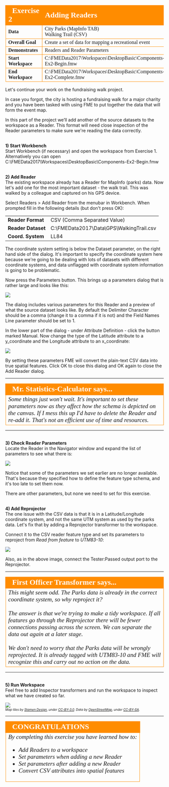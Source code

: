 <!--Exercise Section-->


<table style="border-spacing: 0px;border-collapse: collapse;font-family:serif">
<tr>
<td width=25% style="vertical-align:middle;background-color:darkorange;border: 2px solid darkorange">
<i class="fa fa-cogs fa-lg fa-pull-left fa-fw" style="color:white;padding-right: 12px;vertical-align:text-top"></i>
<span style="color:white;font-size:x-large;font-weight: bold">Exercise 2</span>
</td>
<td style="border: 2px solid darkorange;background-color:darkorange;color:white">
<span style="color:white;font-size:x-large;font-weight: bold">Adding Readers</span>
</td>
</tr>

<tr>
<td style="border: 1px solid darkorange; font-weight: bold">Data</td>
<td style="border: 1px solid darkorange">City Parks (MapInfo TAB)<br>Walking Trail (CSV)</td>
</tr>

<tr>
<td style="border: 1px solid darkorange; font-weight: bold">Overall Goal</td>
<td style="border: 1px solid darkorange">Create a set of data for mapping a recreational event</td>
</tr>

<tr>
<td style="border: 1px solid darkorange; font-weight: bold">Demonstrates</td>
<td style="border: 1px solid darkorange">Readers and Reader Parameters</td>
</tr>

<tr>
<td style="border: 1px solid darkorange; font-weight: bold">Start Workspace</td>
<td style="border: 1px solid darkorange">C:\FMEData2017\Workspaces\DesktopBasic\Components-Ex2-Begin.fmw</td>
</tr>

<tr>
<td style="border: 1px solid darkorange; font-weight: bold">End Workspace</td>
<td style="border: 1px solid darkorange">C:\FMEData2017\Workspaces\DesktopBasic\Components-Ex2-Complete.fmw</td>
</tr>

</table>


Let's continue your work on the fundraising walk project.

In case you forgot, the city is hosting a fundraising walk for a major charity and you have been tasked with using FME to put together the data that will form the event map.  

In this part of the project we’ll add another of the source datasets to the workspace as a Reader. This format will need close inspection of the Reader parameters to make sure we're reading the data correctly.


<br>**1) Start Workbench**
<br>Start Workbench (if necessary) and open the workspace from Exercise 1. Alternatively you can open C:\FMEData2017\Workspaces\DesktopBasic\Components-Ex2-Begin.fmw



<br>**2) Add Reader**
<br>The existing workspace already has a Reader for MapInfo (parks) data. Now let's add one for the most important dataset - the walk trail. This was walked by a colleague and captured on his GPS device.

Select Readers > Add Reader from the menubar in Workbench. When prompted fill in the following details (but don't press OK):

<table style="border: 0px">

<tr>
<td style="font-weight: bold">Reader Format</td>
<td style="">CSV (Comma Separated Value)</td>
</tr>

<tr>
<td style="font-weight: bold">Reader Dataset</td>
<td style="">C:\FMEData2017\Data\GPS\WalkingTrail.csv</td>
</tr>

<tr>
<td style="font-weight: bold">Coord. System</td>
<td style="">LL84</td>
</tr>

</table>

The coordinate system setting is below the Dataset parameter, on the right hand side of the dialog. It's important to specify the coordinate system here because we're going to be dealing with lots of datasets with different coordinate systems, and data unflagged with coordinate system information is going to be problematic. 
 
Now press the Parameters button. This brings up a parameters dialog that is rather large and looks like this:

![](./Images/Img4.203.Ex2.CSVParametersAddReaderDialog.png)

The dialog includes various parameters for this Reader and a preview of what the source dataset looks like. By default the Delimiter Character should be a comma (change it to a comma if it is not) and the Field Names Line parameter should be set to 1.

In the lower part of the dialog - under Attribute Definition - click the button marked Manual. Now change the type of the Latitude attribute to a y&#95;coordinate and the Longitude attribute to an x&#95;coordinate:

![](./Images/Img4.204.Ex2.CSVParametersAttributeTypes.png)

By setting these parameters FME will convert the plain-text CSV data into true spatial features. Click OK to close this dialog and OK again to close the Add Reader dialog.

---

<!--Person X Says Section-->

<table style="border-spacing: 0px">
<tr>
<td style="vertical-align:middle;background-color:darkorange;border: 2px solid darkorange">
<i class="fa fa-quote-left fa-lg fa-pull-left fa-fw" style="color:white;padding-right: 12px;vertical-align:text-top"></i>
<span style="color:white;font-size:x-large;font-weight: bold;font-family:serif">Mr. Statistics-Calculator says...</span>
</td>
</tr>

<tr>
<td style="border: 1px solid darkorange">
<span style="font-family:serif; font-style:italic; font-size:larger">
Some things just won't wait. It's important to set these parameters now as they affect how the schema is depicted on the canvas. If I mess this up I'd have to delete the Reader and re-add it. That's not an efficient use of time and resources.
</span>
</td>
</tr>
</table>

---

<br>**3) Check Reader Parameters**
<br>Locate the Reader in the Navigator window and expand the list of parameters to see what there is:

![](./Images/Img4.205.Ex2.CSVReaderParams.png)

Notice that some of the parameters we set earlier are no longer available. That's because they specified how to define the feature type schema, and it's too late to set them now.

There are other parameters, but none we need to set for this exercise.


<br>**4) Add Reprojector**
<br>The one issue with the CSV data is that it is in a Latitude/Longitude coordinate system, and not the same UTM system as used by the parks data. Let's fix that by adding a Reprojector transformer to the workspace.

Connect it to the CSV reader feature type and set its parameters to reproject from *Read from feature* to *UTM83-10*:

![](./Images/Img4.206.Ex2.ReprojectorCanvasAndParams.png)

Also, as in the above image, connect the Tester:Passed output port to the Reprojector.

---

<!--Person X Says Section-->

<table style="border-spacing: 0px">
<tr>
<td style="vertical-align:middle;background-color:darkorange;border: 2px solid darkorange">
<i class="fa fa-quote-left fa-lg fa-pull-left fa-fw" style="color:white;padding-right: 12px;vertical-align:text-top"></i>
<span style="color:white;font-size:x-large;font-weight: bold;font-family:serif">First Officer Transformer says...</span>
</td>
</tr>

<tr>
<td style="border: 1px solid darkorange">
<span style="font-family:serif; font-style:italic; font-size:larger">
This might seem odd. The Parks data is already in the correct coordinate system, so why reproject it?
<br><br>The answer is that we're trying to make a tidy workspace. If all features go through the Reprojector there will be fewer connections passing across the screen. We can separate the data out again at a later stage.
<br><br>We don't need to worry that the Parks data will be wrongly reprojected. It is already tagged with UTM83-10 and FME will recognize this and carry out no action on the data.
</span>
</td>
</tr>
</table>

---

<br>**5) Run Workspace**
<br>Feel free to add Inspector transformers and run the workspace to inspect what we have created so far.

![](./Images/Img4.207.Ex2.OutputSoFar.png)
<br><span style="font-style:italic;font-size:x-small">Map tiles by <a href="http://stamen.com">Stamen Design</a>, under <a href="http://creativecommons.org/licenses/by/3.0">CC-BY-3.0</a>. Data by <a href="http://openstreetmap.org">OpenStreetMap</a>, under <a href="http://creativecommons.org/licenses/by-sa/3.0">CC-BY-SA</a>.


---

<!--Exercise Congratulations Section--> 

<table style="border-spacing: 0px">
<tr>
<td style="vertical-align:middle;background-color:darkorange;border: 2px solid darkorange">
<i class="fa fa-thumbs-o-up fa-lg fa-pull-left fa-fw" style="color:white;padding-right: 12px;vertical-align:text-top"></i>
<span style="color:white;font-size:x-large;font-weight: bold;font-family:serif">CONGRATULATIONS</span>
</td>
</tr>

<tr>
<td style="border: 1px solid darkorange">
<span style="font-family:serif; font-style:italic; font-size:larger">
By completing this exercise you have learned how to:
<br>
<ul><li>Add Readers to a workspace</li>
<li>Set parameters when adding a new Reader</li>
<li>Set parameters after adding a new Reader</li>
<li>Convert CSV attributes into spatial features</li></ul>
</span>
</td>
</tr>
</table>
